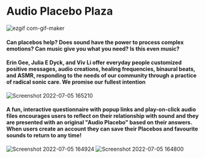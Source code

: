 # Audio Placebo Plaza


![ezgif com-gif-maker](https://user-images.githubusercontent.com/62904649/177412080-c67b4c17-e823-41a0-925a-f522630c3bcc.gif)
#### Can placebos help? Does sound have the power to process complex emotions? Can music give you what you need? Is this even music?

#### Erin Gee, Julia E Dyck, and Viv Li offer everyday people customized positive messages, audio creations, healing frequencies, binaural beats, and ASMR, responding to the needs of our community through a practice of radical sonic care. We promise our fullest intention

![Screenshot 2022-07-05 165210](https://user-images.githubusercontent.com/62904649/177414449-e0d4c705-b749-4fd5-a6d1-a4887f6ec542.png)

#### A fun, interactive questionnaire with popup links and play-on-click audio files encourages users to reflect on their relationship with sound and they are presented with an original "Audio Placebo" based on their answers. When users create an account they can save their Placebos and favourite sounds to return to any time!

![Screenshot 2022-07-05 164924](https://user-images.githubusercontent.com/62904649/177414081-4479fbc2-c704-48f7-92be-219091f0fac4.png)
![Screenshot 2022-07-05 164800](https://user-images.githubusercontent.com/62904649/177414090-b2bf4665-ab86-41dd-b21d-c93da0254263.png)
